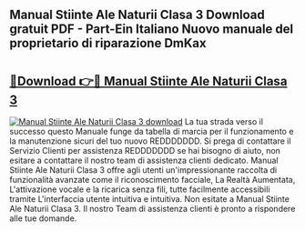 ## Manual Stiinte Ale Naturii Clasa 3 Download gratuit PDF - Part-Ein Italiano Nuovo manuale del proprietario di riparazione DmKax

# <h2><a href="http://dfd2d9i.blite.top/?on=Manual+Stiinte+Ale+Naturii+Clasa+3">🔗Download 👉🔴 Manual Stiinte Ale Naturii Clasa 3</a></h2>

[![Manual Stiinte Ale Naturii Clasa 3 download](https://i.imgur.com/lujVjoI.png)](http://dfd2d9i.blite.top/?on=Manual+Stiinte+Ale+Naturii+Clasa+3)
La tua strada verso il successo questo Manuale funge da tabella di marcia per il funzionamento e la manutenzione sicuri del tuo nuovo REDDDDDDD. Si prega di contattare il Servizio Clienti per assistenza REDDDDDDD se hai bisogno di aiuto, non esitare a contattare il nostro team di assistenza clienti dedicato. Manual Stiinte Ale Naturii Clasa 3 offre agli utenti un'impressionante raccolta di funzionalità avanzate come il riconoscimento facciale, La Realtà Aumentata, L'attivazione vocale e la ricarica senza fili, tutte facilmente accessibili tramite L'interfaccia utente intuitiva e intuitiva. Non esitate a Manual Stiinte Ale Naturii Clasa 3. Il nostro Team di assistenza clienti è pronto a rispondere alle tue domande.
